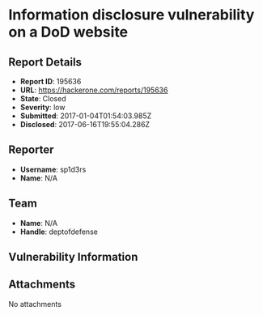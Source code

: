 # Information disclosure vulnerability on a DoD website

## Report Details
- **Report ID**: 195636
- **URL**: https://hackerone.com/reports/195636
- **State**: Closed
- **Severity**: low
- **Submitted**: 2017-01-04T01:54:03.985Z
- **Disclosed**: 2017-06-16T19:55:04.286Z

## Reporter
- **Username**: sp1d3rs
- **Name**: N/A

## Team
- **Name**: N/A
- **Handle**: deptofdefense

## Vulnerability Information


## Attachments
No attachments
